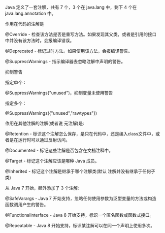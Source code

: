 Java 定义了一套注解，共有 7 个，3 个在 java.lang 中，剩下 4 个在 java.lang.annotation 中。



作用在代码的注解是



@Override - 检查该方法是否是重写方法。如果发现其父类，或者是引用的接口中并没有该方法时，会报编译错误。

@Deprecated - 标记过时方法。如果使用该方法，会报编译警告。

@SuppressWarnings - 指示编译器去忽略注解中声明的警告。

抑制警告

指定单个：

@SuppressWarnings("unused")，抑制变量未使用警告

指定多个：

@SuppressWarnings({"unused","rawtypes"})



作用在其他注解的注解(或者说 元注解)是:

@Retention - 标识这个注解怎么保存，是只在代码中，还是编入class文件中，或者是在运行时可以通过反射访问。

@Documented - 标记这些注解是否包含在文档注释中。

@Target - 标记这个注解应该是哪种 Java 成员。

@Inherited - 标记这个注解是继承于哪个注解类(默认 注解并没有继承于任何子类)

从 Java 7 开始，额外添加了 3 个注解:



@SafeVarargs - Java 7 开始支持，忽略任何使用参数为泛型变量的方法或构造函数调用产生的警告。

@FunctionalInterface - Java 8 开始支持，标识一个匿名函数或函数式接口。

@Repeatable - Java 8 开始支持，标识某注解可以在同一个声明上使用多次。





